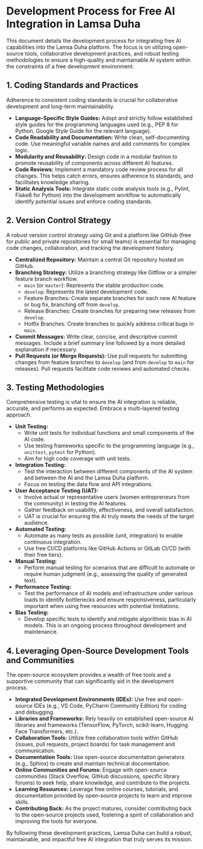 # Development Process for Free AI Integration in Lamsa Duha

This document details the development process for integrating free AI capabilities into the Lamsa Duha platform. The focus is on utilizing open-source tools, collaborative development practices, and robust testing methodologies to ensure a high-quality and maintainable AI system within the constraints of a free development environment.

## 1. Coding Standards and Practices

Adherence to consistent coding standards is crucial for collaborative development and long-term maintainability.

*   **Language-Specific Style Guides:** Adopt and strictly follow established style guides for the programming languages used (e.g., PEP 8 for Python, Google Style Guide for the relevant language).
*   **Code Readability and Documentation:** Write clean, self-documenting code. Use meaningful variable names and add comments for complex logic.
*   **Modularity and Reusability:** Design code in a modular fashion to promote reusability of components across different AI features.
*   **Code Reviews:** Implement a mandatory code review process for all changes. This helps catch errors, ensures adherence to standards, and facilitates knowledge sharing.
*   **Static Analysis Tools:** Integrate static code analysis tools (e.g., Pylint, Flake8 for Python) into the development workflow to automatically identify potential issues and enforce coding standards.

## 2. Version Control Strategy

A robust version control strategy using Git and a platform like GitHub (free for public and private repositories for small teams) is essential for managing code changes, collaboration, and tracking the development history.

*   **Centralized Repository:** Maintain a central Git repository hosted on GitHub.
*   **Branching Strategy:** Utilize a branching strategy like Gitflow or a simpler feature branch workflow.
    *   `main` (or `master`): Represents the stable production code.
    *   `develop`: Represents the latest development code.
    *   Feature Branches: Create separate branches for each new AI feature or bug fix, branching off from `develop`.
    *   Release Branches: Create branches for preparing new releases from `develop`.
    *   Hotfix Branches: Create branches to quickly address critical bugs in `main`.
*   **Commit Messages:** Write clear, concise, and descriptive commit messages. Include a brief summary line followed by a more detailed explanation if necessary.
*   **Pull Requests (or Merge Requests):** Use pull requests for submitting changes from feature branches to `develop` (and from `develop` to `main` for releases). Pull requests facilitate code reviews and automated checks.

## 3. Testing Methodologies

Comprehensive testing is vital to ensure the AI integration is reliable, accurate, and performs as expected. Embrace a multi-layered testing approach.

*   **Unit Testing:**
    *   Write unit tests for individual functions and small components of the AI code.
    *   Use testing frameworks specific to the programming language (e.g., `unittest`, `pytest` for Python).
    *   Aim for high code coverage with unit tests.
*   **Integration Testing:**
    *   Test the interaction between different components of the AI system and between the AI and the Lamsa Duha platform.
    *   Focus on testing the data flow and API integrations.
*   **User Acceptance Testing (UAT):**
    *   Involve actual or representative users (women entrepreneurs from the community) in testing the AI features.
    *   Gather feedback on usability, effectiveness, and overall satisfaction.
    *   UAT is crucial for ensuring the AI truly meets the needs of the target audience.
*   **Automated Testing:**
    *   Automate as many tests as possible (unit, integration) to enable continuous integration.
    *   Use free CI/CD platforms like GitHub Actions or GitLab CI/CD (with their free tiers).
*   **Manual Testing:**
    *   Perform manual testing for scenarios that are difficult to automate or require human judgment (e.g., assessing the quality of generated text).
*   **Performance Testing:**
    *   Test the performance of AI models and infrastructure under various loads to identify bottlenecks and ensure responsiveness, particularly important when using free resources with potential limitations.
*   **Bias Testing:**
    *   Develop specific tests to identify and mitigate algorithmic bias in AI models. This is an ongoing process throughout development and maintenance.

## 4. Leveraging Open-Source Development Tools and Communities

The open-source ecosystem provides a wealth of free tools and a supportive community that can significantly aid in the development process.

*   **Integrated Development Environments (IDEs):** Use free and open-source IDEs (e.g., VS Code, PyCharm Community Edition) for coding and debugging.
*   **Libraries and Frameworks:** Rely heavily on established open-source AI libraries and frameworks (TensorFlow, PyTorch, scikit-learn, Hugging Face Transformers, etc.).
*   **Collaboration Tools:** Utilize free collaboration tools within GitHub (issues, pull requests, project boards) for task management and communication.
*   **Documentation Tools:** Use open-source documentation generators (e.g., Sphinx) to create and maintain technical documentation.
*   **Online Communities and Forums:** Engage with open-source communities (Stack Overflow, GitHub discussions, specific library forums) to seek help, share knowledge, and contribute to the projects.
*   **Learning Resources:** Leverage free online courses, tutorials, and documentation provided by open-source projects to learn and improve skills.
*   **Contributing Back:** As the project matures, consider contributing back to the open-source projects used, fostering a spirit of collaboration and improving the tools for everyone.

By following these development practices, Lamsa Duha can build a robust, maintainable, and impactful free AI integration that truly serves its mission.